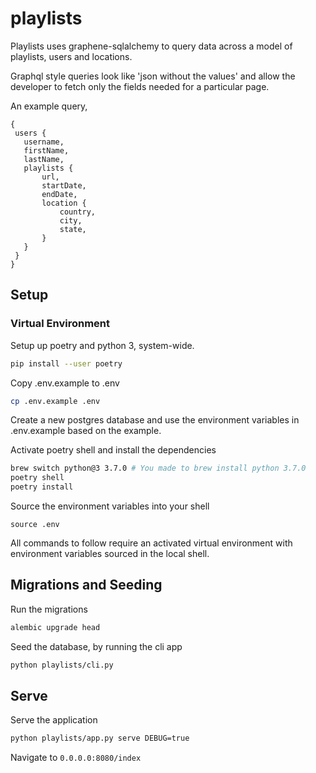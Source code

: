 # playlists

Playlists uses graphene-sqlalchemy to query data across a model of playlists, users and locations.

Graphql style queries look like 'json without the values' and allow the developer to fetch only the fields needed for a particular page.

An example query,
```
{
 users {
   username,
   firstName,
   lastName,
   playlists {
       url,
       startDate,
       endDate,
       location {
           country,
           city,
           state,
       }
   }
 }
}
```

## Setup

### Virtual Environment

Setup up poetry and python 3, system-wide.

```bash
pip install --user poetry
```

Copy .env.example to .env

```bash
cp .env.example .env
```

Create a new postgres database and use the environment variables in .env.example based on the example.

Activate poetry shell and install the dependencies

```bash
brew switch python@3 3.7.0 # You made to brew install python 3.7.0
poetry shell
poetry install
```
Source the environment variables into your shell

`source .env`

All commands to follow require an activated virtual environment with environment variables sourced in the local shell.

## Migrations and Seeding

Run the migrations

```bash
alembic upgrade head
```

Seed the database, by running the cli app

```bash
python playlists/cli.py
```

## Serve

Serve the application

```bash
python playlists/app.py serve DEBUG=true
```

Navigate to `0.0.0.0:8080/index`
